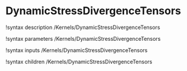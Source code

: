 <!-- MOOSE Documentation Stub: Remove this when content is added. -->

# DynamicStressDivergenceTensors
!syntax description /Kernels/DynamicStressDivergenceTensors

!syntax parameters /Kernels/DynamicStressDivergenceTensors

!syntax inputs /Kernels/DynamicStressDivergenceTensors

!syntax children /Kernels/DynamicStressDivergenceTensors
